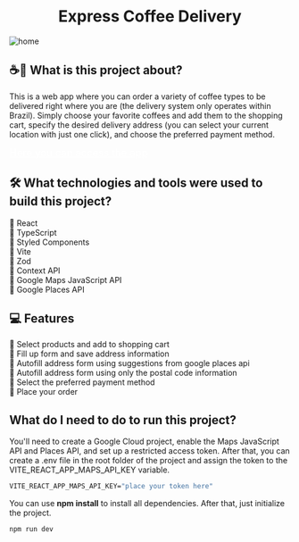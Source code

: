 <h1 align="center"> Express Coffee Delivery </h1>

![home](https://drive.google.com/uc?export=view&id=11-4MZUhSHo3-WzviPgCMJYHlBkw7BbHa)

## ☕🛒 What is this project about?

This is a web app where you can order a variety of coffee types to be delivered right where you are (the delivery system only operates within Brazil). Simply choose your favorite coffees and add them to the shopping cart, specify the desired delivery address (you can select your current location with just one click), and choose the preferred payment method.

<a href="" style="text-decoration: underline; color: white; font-size: 18px;">Here you can access the app</a>

## 🛠️ What technologies and tools were used to build this project?

🔸 React<br>
🔸 TypeScript<br>
🔸 Styled Components<br>
🔸 Vite<br>
🔸 Zod<br>
🔸 Context API<br>
🔸 Google Maps JavaScript API<br>
🔸 Google Places API<br>

## 💻 Features

🔸 Select products and add to shopping cart<br>
🔸 Fill up form and save address information<br>
🔸 Autofill address form using suggestions from google places api<br>
🔸 Autofill address form using only the postal code information<br>
🔸 Select the preferred payment method<br>
🔸 Place your order<br>

## What do I need to do to run this project?

You'll need to create a Google Cloud project, enable the Maps JavaScript API and Places API, and set up a restricted access token. After that, you can create a .env file in the root folder of the project and assign the token to the VITE_REACT_APP_MAPS_API_KEY variable.

```cl
VITE_REACT_APP_MAPS_API_KEY="place your token here"
```

You can use **npm install** to install all dependencies.
After that, just initialize the project.

```cl
npm run dev
```
